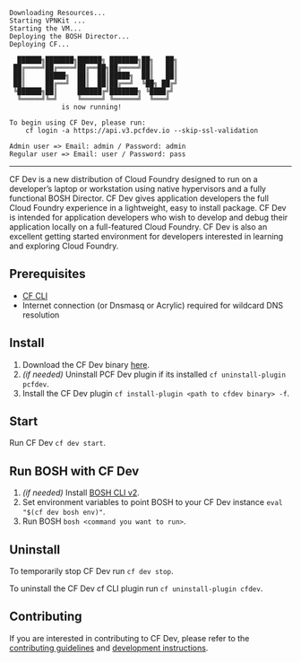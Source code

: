 ```
Downloading Resources...
Starting VPNKit ...
Starting the VM...
Deploying the BOSH Director...
Deploying CF...

  ██████╗███████╗██████╗ ███████╗██╗   ██╗
 ██╔════╝██╔════╝██╔══██╗██╔════╝██║   ██║
 ██║     █████╗  ██║  ██║█████╗  ██║   ██║
 ██║     ██╔══╝  ██║  ██║██╔══╝  ╚██╗ ██╔╝
 ╚██████╗██║     ██████╔╝███████╗ ╚████╔╝
  ╚═════╝╚═╝     ╚═════╝ ╚══════╝  ╚═══╝
             is now running!

To begin using CF Dev, please run:
    cf login -a https://api.v3.pcfdev.io --skip-ssl-validation

Admin user => Email: admin / Password: admin
Regular user => Email: user / Password: pass

```

***********************************

CF Dev is a new distribution of Cloud Foundry designed to run on a developer’s laptop or workstation using native hypervisors and a fully functional BOSH Director. CF Dev gives application developers the full Cloud Foundry experience in a lightweight, easy to install package. CF Dev is intended for application developers who wish to develop and debug their application locally on a full-featured Cloud Foundry. CF Dev is also an excellent getting started environment for developers interested in learning and exploring Cloud Foundry.

## Prerequisites

* [CF CLI](https://github.com/cloudfoundry/cli)
* Internet connection (or Dnsmasq or Acrylic) required for wildcard DNS resolution

## Install 
1. Download the CF Dev binary [here](https://d3p1cc0zb2wjno.cloudfront.net/cfdev/cfdev-v0.0.1-darwin).
1. _(if needed)_ Uninstall PCF Dev plugin if its installed `cf uninstall-plugin pcfdev`.
1. Install the CF Dev plugin `cf install-plugin <path to cfdev binary> -f`.

## Start
Run CF Dev `cf dev start`.


## Run BOSH with CF Dev
1. _(if needed)_ Install [BOSH CLI v2](https://bosh.io/docs/cli-v2.html).
1. Set environment variables to point BOSH to your CF Dev instance `eval "$(cf dev bosh env)"`.
1. Run BOSH `bosh <command you want to run>`.

## Uninstall

To temporarily stop CF Dev run `cf dev stop`.

To uninstall the CF Dev cf CLI plugin run `cf uninstall-plugin cfdev`.

## Contributing

If you are interested in contributing to CF Dev, please refer to the [contributing guidelines](CONTRIBUTING.md) and [development instructions](DEVELOP.md).
